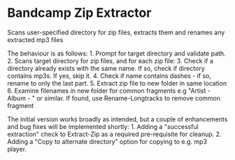 # Bandcamp Zip Extractor
Scans user-specified directory for zip files, extracts them and renames any extracted mp3 files

The behaviour is as follows:
	1. Prompt for target directory and validate path.
	2. Scans target directory for zip files, and for each zip file:
		3. Check if a directory already exists with the same name. If so, check if directory contains mp3s. If yes, skip it.
		4. Check if name contains dashes - if so, rename to only the last part.
		5. Extract zip file to new folder in same location
		6. Examine filenames in new folder for common fragments e.g "Artist - Album - " or similar. If found, use Rename-Longtracks to remove common fragment

The initial version works broadly as intended, but a couple of enhancements and bug fixes will be implemented shortly:
	1. Adding a "successful extraction" check to Extract-Zip as a required pre-requisite for cleanup.
	2. Adding a "Copy to alternate directory" option for copying to e.g. mp3 player.